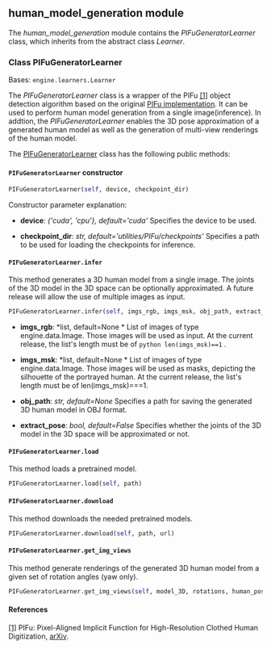## human_model_generation module

The *human_model_generation* module contains the *PIFuGeneratorLearner* class, which inherits from the abstract class *Learner*.

### Class PIFuGeneratorLearner
Bases: `engine.learners.Learner`

The *PIFuGeneratorLearner* class is a wrapper of the PIFu [[1]](#pifu-paper) object detection algorithm based on the original
[PIFu implementation](https://github.com/shunsukesaito/PIFu).
It can be used to perform human model generation from a single image(inference). In addtion, the *PIFuGeneratorLearner* enables the 3D pose approximation of a generated human model as well as the generation of multi-view renderings of the human model.

The [PIFuGeneratorLearner](#src.opendr.simulation.human_model_generation.pifu_generator_learner.py ) class has the
following public methods:

#### `PIFuGeneratorLearner` constructor
```python
PIFuGeneratorLearner(self, device, checkpoint_dir)
```

Constructor parameter explanation:

- **device**: *{'cuda', 'cpu'}, default='cuda'*
  Specifies the device to be used.

- **checkpoint_dir**: *str, default='utilities/PIFu/checkpoints'*
  Specifies a path to be used for loading the checkpoints for inference. 
  
#### `PIFuGeneratorLearner.infer`

This method generates a 3D human model from a single image. The joints of the 3D model in the 3D space can be optionally approximated. A future release will allow the use of multiple images as input. 

```python
PIFuGeneratorLearner.infer(self, imgs_rgb, imgs_msk, obj_path, extract_pose)
```
- **imgs_rgb**: *list, default=None *
  List of images of type engine.data.Image. Those images will be used as input. At the current release, the list's length must be of ```python len(imgs_msk)==1```
. 

- **imgs_msk**: *list, default=None *
  List of images of type engine.data.Image. Those images will be used as masks, depicting the silhouette of the portrayed human. At the current release, the list's length must be of len(imgs_msk)===1. 
  
- **obj_path**: *str, default=None*
  Specifies a path for saving the generated 3D human model in OBJ format.
  
 - **extract_pose**: *bool, default=False* 
Specifies whether the joints of the 3D model in the 3D space will be approximated or not.

#### `PIFuGeneratorLearner.load`

This method loads a pretrained model.

```python
PIFuGeneratorLearner.load(self, path)
```  
#### `PIFuGeneratorLearner.download`

This method downloads the needed pretrained models.

```python
PIFuGeneratorLearner.download(self, path, url)
```  

#### `PIFuGeneratorLearner.get_img_views`

This method generate renderings of the generated 3D human model from a given set of rotation angles (yaw only).

```python
PIFuGeneratorLearner.get_img_views(self, model_3D, rotations, human_pose_3D, plot_kps)
```  
  
#### References
<a name="pifu-paper" href="https://shunsukesaito.github.io/PIFu/">[1]</a>
PIFu: Pixel-Aligned Implicit Function for High-Resolution Clothed Human Digitization,
[arXiv](https://arxiv.org/abs/1905.05172).  
